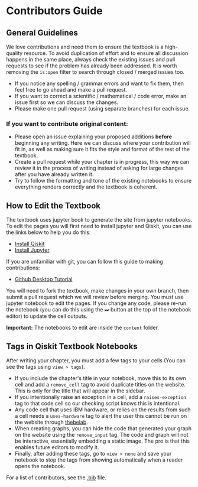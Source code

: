 # Contributors Guide

## General Guidelines

We love contributions and need them to ensure the textbook is a high-quality resource. 
To avoid duplication of effort and to ensure all discussion happens in the same place, 
always check the existing issues and pull requests to see if the problem has already been addressed. 
It is worth removing the `is:open` filter to search through closed / merged issues too.

- If you notice any spelling / grammar errors and want to fix them, then feel free to go ahead and make a pull request. 
- If you want to correct a scientific / mathematical / code error, make an issue first so we can discuss the changes.
- Please make one pull request (using separate branches) for each issue.

### If you want to contribute original content:

- Please open an issue explaining your proposed additions **before** beginning any writing. Here we can discuss where your contribution will fit in, as well as making sure it fits the style and format of the rest of the textbook.
- Create a pull request while your chapter is in progress, this way we can review it in the process of writing instead of asking for large changes after you have already written it.
- Try to follow the formatting and tone of the existing notebooks to ensure everything renders correctly and the textbook is coherent. 

## How to Edit the Textbook

The textbook uses jupyter book to generate the site from jupyter notebooks. To edit the pages you will first need to install jupyter and Qiskit, you can use the links below to help you do this:

- [Install Qiskit](https://qiskit.org/documentation/install.html)
- [Install Jupyter](https://jupyter.org/install)

If you are unfamiliar with git, you can follow this guide to making contributions:

- [Github Desktop Tutorial](https://github.com/firstcontributions/first-contributions/blob/master/github-desktop-tutorial.md)

You will need to fork the textbook, make changes in your own branch, then submit a pull request which we will review before merging. You must use jupyter notebook to edit the pages. If you change any code, please re-run the notebook (you can do this using the ⏭  button at the top of the notebook editor) to update the cell outputs.

**Important:** The notebooks to edit are inside the `content` folder.

## Tags in Qiskit Textbook Notebooks

After writing your chapter, you must add a few tags to your cells (You can see the tags using `view > tags`).

- If you include the chapter's title in your notebook, move this to its own cell and add a `remove_cell` tag to avoid duplicate titles on the website. This is only for the title that will appear in the sidebar.
- If you intentionally raise an exception in a cell, add a `raises-exception` tag to that code cell so our checking script knows this is intentional.
- Any code cell that uses IBM hardware, or relies on the results from such a cell needs a `uses-hardware` tag to alert the user this cannot be run on the website through [thebelab](https://thebelab.readthedocs.io/en/latest/).
- When creating graphs, you can hide the code that generated your graph on the website using the `remove_input` tag. The code and graph will not be interactive, essentially embedding a static image. The pro is that this enables future editors to modify it.
- Finally, after adding these tags, go to `view > none` and save your notebook to stop the tags from showing automatically when a reader opens the notebook.

For a list of contributors, see the [.bib](https://github.com/qiskit-community/qiskit-textbook/blob/master/content/qiskit-textbook.bib) file.
